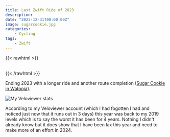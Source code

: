 ```yaml
---
title: Last Zwift Ride of 2023
description: 
date: "2023-12-31T00:00:00Z"
image: sugarcookie.jpg
categories:
    - Cycling
tags:
    - Zwift
---
```

{{< rawhtml >}}    
    <!-- html codes here-->  
    <div class="strava-embed-placeholder" data-embed-type="activity" data-embed-id="10469054511"></div><script src="https://strava-embeds.com/embed.js"></script>
{{< /rawhtml >}}

Ending 2023 with a longer ride and another route completion ([Sugar Cookie in Watopia](https://zwiftinsider.com/route/sugar-cookie/)).

![My Veloviewer stats](veloviewer.jpg)

According to my Veloviewer account (which I had fogotten I had and noticed just now that it runs out in 3 days) this year was back to my 2019 levels which is to say the worst it has been for 4 years. Nothing I didn't already know but it does show that I have been lax this year and need to make more of an effort in 2024.
